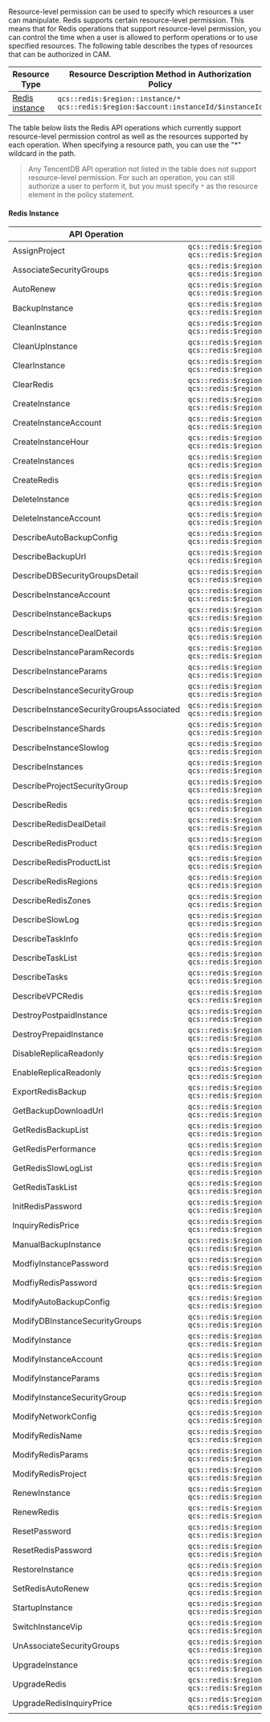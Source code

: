 Resource-level permission can be used to specify which resources a user can manipulate. Redis supports certain resource-level permission. This means that for Redis operations that support resource-level permission, you can control the time when a user is allowed to perform operations or to use specified resources. The following table describes the types of resources that can be authorized in CAM.

| Resource Type | Resource Description Method in Authorization Policy |
| ---------------------------- | ------------------------------------------------------------ |
| [Redis instance](#xiangguan) | `qcs::redis:$region::instance/*`<br>`qcs::redis:$region:$account:instanceId/$instanceId` |

The table below lists the Redis API operations which currently support resource-level permission control as well as the resources supported by each operation. When specifying a resource path, you can use the "*" wildcard in the path.

>Any TencentDB API operation not listed in the table does not support resource-level permission. For such an operation, you can still authorize a user to perform it, but you must specify `*` as the resource element in the policy statement.

<span id="xiangguan"></span>
#### Redis Instance

| API Operation | Resource Path |
| ---------------------------------------- | ------------------------------------------------------------ |
| AssignProject                            | `qcs::redis:$region:$account:instanceId/*`    `qcs::redis:$region:$account:instanceId/$instanceId` |
| AssociateSecurityGroups                  | `qcs::redis:$region:$account:instanceId/*`    `qcs::redis:$region:$account:instanceId/$instanceId` |
| AutoRenew                                | `qcs::redis:$region:$account:instanceId/*`    `qcs::redis:$region:$account:instanceId/$instanceId` |
| BackupInstance                           | `qcs::redis:$region:$account:instanceId/*`    `qcs::redis:$region:$account:instanceId/$instanceId` |
| CleanInstance                            | `qcs::redis:$region:$account:instanceId/*`    `qcs::redis:$region:$account:instanceId/$instanceId` |
| CleanUpInstance                          | `qcs::redis:$region:$account:instanceId/*`    `qcs::redis:$region:$account:instanceId/$instanceId` |
| ClearInstance                            | `qcs::redis:$region:$account:instanceId/*`    `qcs::redis:$region:$account:instanceId/$instanceId` |
| ClearRedis                               | `qcs::redis:$region:$account:instanceId/*`    `qcs::redis:$region:$account:instanceId/$instanceId` |
| CreateInstance                           | `qcs::redis:$region:$account:instanceId/*`    `qcs::redis:$region:$account:instanceId/$instanceId` |
| CreateInstanceAccount                    | `qcs::redis:$region:$account:instanceId/*`    `qcs::redis:$region:$account:instanceId/$instanceId` |
| CreateInstanceHour                       | `qcs::redis:$region:$account:instanceId/*`    `qcs::redis:$region:$account:instanceId/$instanceId` |
| CreateInstances                          | `qcs::redis:$region:$account:instanceId/*`    `qcs::redis:$region:$account:instanceId/$instanceId` |
| CreateRedis                              | `qcs::redis:$region:$account:instanceId/*`    `qcs::redis:$region:$account:instanceId/$instanceId` |
| DeleteInstance                           | `qcs::redis:$region:$account:instanceId/*`    `qcs::redis:$region:$account:instanceId/$instanceId` |
| DeleteInstanceAccount                    | `qcs::redis:$region:$account:instanceId/*`    `qcs::redis:$region:$account:instanceId/$instanceId` |
| DescribeAutoBackupConfig                 | `qcs::redis:$region:$account:instanceId/*`    `qcs::redis:$region:$account:instanceId/$instanceId` |
| DescribeBackupUrl                        | `qcs::redis:$region:$account:instanceId/*`    `qcs::redis:$region:$account:instanceId/$instanceId` |
| DescribeDBSecurityGroupsDetail           | `qcs::redis:$region:$account:instanceId/*`    `qcs::redis:$region:$account:instanceId/$instanceId` |
| DescribeInstanceAccount                  | `qcs::redis:$region:$account:instanceId/*`    `qcs::redis:$region:$account:instanceId/$instanceId` |
| DescribeInstanceBackups                  | `qcs::redis:$region:$account:instanceId/*`    `qcs::redis:$region:$account:instanceId/$instanceId` |
| DescribeInstanceDealDetail               | `qcs::redis:$region:$account:instanceId/*`    `qcs::redis:$region:$account:instanceId/$instanceId` |
| DescribeInstanceParamRecords             | `qcs::redis:$region:$account:instanceId/*`    `qcs::redis:$region:$account:instanceId/$instanceId` |
| DescribeInstanceParams                   | `qcs::redis:$region:$account:instanceId/*`    `qcs::redis:$region:$account:instanceId/$instanceId` |
| DescribeInstanceSecurityGroup            | `qcs::redis:$region:$account:instanceId/*`    `qcs::redis:$region:$account:instanceId/$instanceId` |
| DescribeInstanceSecurityGroupsAssociated | `qcs::redis:$region:$account:instanceId/*`    `qcs::redis:$region:$account:instanceId/$instanceId` |
| DescribeInstanceShards                   | `qcs::redis:$region:$account:instanceId/*`    `qcs::redis:$region:$account:instanceId/$instanceId` |
| DescribeInstanceSlowlog                  | `qcs::redis:$region:$account:instanceId/*`    `qcs::redis:$region:$account:instanceId/$instanceId` |
| DescribeInstances                        | `qcs::redis:$region:$account:instanceId/*`    `qcs::redis:$region:$account:instanceId/$instanceId` |
| DescribeProjectSecurityGroup             | `qcs::redis:$region:$account:instanceId/*`    `qcs::redis:$region:$account:instanceId/$instanceId` |
| DescribeRedis                            | `qcs::redis:$region:$account:instanceId/*`    `qcs::redis:$region:$account:instanceId/$instanceId` |
| DescribeRedisDealDetail                  | `qcs::redis:$region:$account:instanceId/*`    `qcs::redis:$region:$account:instanceId/$instanceId` |
| DescribeRedisProduct                     | `qcs::redis:$region:$account:instanceId/*`    `qcs::redis:$region:$account:instanceId/$instanceId` |
| DescribeRedisProductList                 | `qcs::redis:$region:$account:instanceId/*`    `qcs::redis:$region:$account:instanceId/$instanceId` |
| DescribeRedisRegions                     | `qcs::redis:$region:$account:instanceId/*`    `qcs::redis:$region:$account:instanceId/$instanceId` |
| DescribeRedisZones                       | `qcs::redis:$region:$account:instanceId/*`    `qcs::redis:$region:$account:instanceId/$instanceId` |
| DescribeSlowLog                          | `qcs::redis:$region:$account:instanceId/*`    `qcs::redis:$region:$account:instanceId/$instanceId` |
| DescribeTaskInfo                         | `qcs::redis:$region:$account:instanceId/*`    `qcs::redis:$region:$account:instanceId/$instanceId` |
| DescribeTaskList                         | `qcs::redis:$region:$account:instanceId/*`    `qcs::redis:$region:$account:instanceId/$instanceId` |
| DescribeTasks                            | `qcs::redis:$region:$account:instanceId/*`    `qcs::redis:$region:$account:instanceId/$instanceId` |
| DescribeVPCRedis                         | `qcs::redis:$region:$account:instanceId/*`    `qcs::redis:$region:$account:instanceId/$instanceId` |
| DestroyPostpaidInstance                  | `qcs::redis:$region:$account:instanceId/*`    `qcs::redis:$region:$account:instanceId/$instanceId` |
| DestroyPrepaidInstance                   | `qcs::redis:$region:$account:instanceId/*`    `qcs::redis:$region:$account:instanceId/$instanceId` |
| DisableReplicaReadonly                   | `qcs::redis:$region:$account:instanceId/*`    `qcs::redis:$region:$account:instanceId/$instanceId` |
| EnableReplicaReadonly                    | `qcs::redis:$region:$account:instanceId/*`    `qcs::redis:$region:$account:instanceId/$instanceId` |
| ExportRedisBackup                        | `qcs::redis:$region:$account:instanceId/*`    `qcs::redis:$region:$account:instanceId/$instanceId` |
| GetBackupDownloadUrl                     | `qcs::redis:$region:$account:instanceId/*`    `qcs::redis:$region:$account:instanceId/$instanceId` |
| GetRedisBackupList                       | `qcs::redis:$region:$account:instanceId/*`    `qcs::redis:$region:$account:instanceId/$instanceId` |
| GetRedisPerformance                      | `qcs::redis:$region:$account:instanceId/*`    `qcs::redis:$region:$account:instanceId/$instanceId` |
| GetRedisSlowLogList                      | `qcs::redis:$region:$account:instanceId/*`    `qcs::redis:$region:$account:instanceId/$instanceId` |
| GetRedisTaskList                         | `qcs::redis:$region:$account:instanceId/*`    `qcs::redis:$region:$account:instanceId/$instanceId` |
| InitRedisPassword                        | `qcs::redis:$region:$account:instanceId/*`    `qcs::redis:$region:$account:instanceId/$instanceId` |
| InquiryRedisPrice                        | `qcs::redis:$region:$account:instanceId/*`    `qcs::redis:$region:$account:instanceId/$instanceId` |
| ManualBackupInstance                     | `qcs::redis:$region:$account:instanceId/*`    `qcs::redis:$region:$account:instanceId/$instanceId` |
| ModfiyInstancePassword                   | `qcs::redis:$region:$account:instanceId/*`    `qcs::redis:$region:$account:instanceId/$instanceId` |
| ModfiyRedisPassword                      | `qcs::redis:$region:$account:instanceId/*`    `qcs::redis:$region:$account:instanceId/$instanceId` |
| ModifyAutoBackupConfig                   | `qcs::redis:$region:$account:instanceId/*`    `qcs::redis:$region:$account:instanceId/$instanceId` |
| ModifyDBInstanceSecurityGroups           | `qcs::redis:$region:$account:instanceId/*`    `qcs::redis:$region:$account:instanceId/$instanceId` |
| ModifyInstance                           | `qcs::redis:$region:$account:instanceId/*`    `qcs::redis:$region:$account:instanceId/$instanceId` |
| ModifyInstanceAccount                    | `qcs::redis:$region:$account:instanceId/*`    `qcs::redis:$region:$account:instanceId/$instanceId` |
| ModifyInstanceParams                     | `qcs::redis:$region:$account:instanceId/*`    `qcs::redis:$region:$account:instanceId/$instanceId` |
| ModifyInstanceSecurityGroup              | `qcs::redis:$region:$account:instanceId/*`    `qcs::redis:$region:$account:instanceId/$instanceId` |
| ModifyNetworkConfig                      | `qcs::redis:$region:$account:instanceId/*`    `qcs::redis:$region:$account:instanceId/$instanceId` |
| ModifyRedisName                          | `qcs::redis:$region:$account:instanceId/*`    `qcs::redis:$region:$account:instanceId/$instanceId` |
| ModifyRedisParams                        | `qcs::redis:$region:$account:instanceId/*`    `qcs::redis:$region:$account:instanceId/$instanceId` |
| ModifyRedisProject                       | `qcs::redis:$region:$account:instanceId/*`    `qcs::redis:$region:$account:instanceId/$instanceId` |
| RenewInstance                            | `qcs::redis:$region:$account:instanceId/*`    `qcs::redis:$region:$account:instanceId/$instanceId` |
| RenewRedis                               | `qcs::redis:$region:$account:instanceId/*`    `qcs::redis:$region:$account:instanceId/$instanceId` |
| ResetPassword                            | `qcs::redis:$region:$account:instanceId/*`    `qcs::redis:$region:$account:instanceId/$instanceId` |
| ResetRedisPassword                       | `qcs::redis:$region:$account:instanceId/*`    `qcs::redis:$region:$account:instanceId/$instanceId` |
| RestoreInstance                          | `qcs::redis:$region:$account:instanceId/*`    `qcs::redis:$region:$account:instanceId/$instanceId` |
| SetRedisAutoRenew                        | `qcs::redis:$region:$account:instanceId/*`    `qcs::redis:$region:$account:instanceId/$instanceId` |
| StartupInstance                          | `qcs::redis:$region:$account:instanceId/*`    `qcs::redis:$region:$account:instanceId/$instanceId` |
| SwitchInstanceVip                        | `qcs::redis:$region:$account:instanceId/*`    `qcs::redis:$region:$account:instanceId/$instanceId` |
| UnAssociateSecurityGroups                | `qcs::redis:$region:$account:instanceId/*`    `qcs::redis:$region:$account:instanceId/$instanceId` |
| UpgradeInstance                          | `qcs::redis:$region:$account:instanceId/*`    `qcs::redis:$region:$account:instanceId/$instanceId` |
| UpgradeRedis                             | `qcs::redis:$region:$account:instanceId/*`    `qcs::redis:$region:$account:instanceId/$instanceId` |
| UpgradeRedisInquiryPrice                 | `qcs::redis:$region:$account:instanceId/*`    `qcs::redis:$region:$account:instanceId/$instanceId` |
